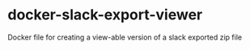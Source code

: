 # docker-slack-export-viewer

Docker file for creating a view-able version of a slack exported zip file
